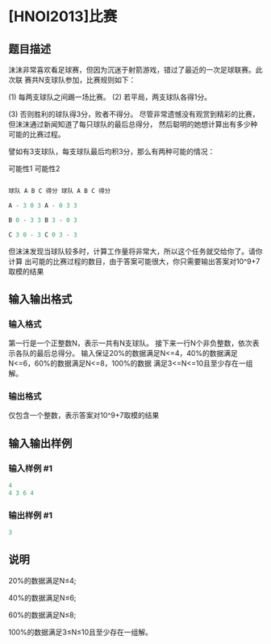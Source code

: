 # [HNOI2013]比赛

## 题目描述

沫沫非常喜欢看足球赛，但因为沉迷于射箭游戏，错过了最近的一次足球联赛。此次联 赛共N支球队参加，比赛规则如下：

(1) 每两支球队之间踢一场比赛。 (2) 若平局，两支球队各得1分。

(3) 否则胜利的球队得3分，败者不得分。 尽管非常遗憾没有观赏到精彩的比赛，但沫沫通过新闻知道了每只球队的最后总得分， 然后聪明的她想计算出有多少种可能的比赛过程。

譬如有3支球队，每支球队最后均积3分，那么有两种可能的情况：

可能性1 可能性2

```cpp

球队 A B C 得分 球队 A B C 得分

A - 3 0 3 A - 0 3 3

B 0 - 3 3 B 3 - 0 3

C 3 0 - 3 C 0 3 - 3

```

但沫沫发现当球队较多时，计算工作量将非常大，所以这个任务就交给你了。请你计算 出可能的比赛过程的数目，由于答案可能很大，你只需要输出答案对10^9+7取模的结果

## 输入输出格式

### 输入格式

第一行是一个正整数N，表示一共有N支球队。 接下来一行N个非负整数，依次表示各队的最后总得分。 输入保证20%的数据满足N<=4，40%的数据满足N<=6，60%的数据满足N<=8，100%的数据 满足3<=N<=10且至少存在一组解。

### 输出格式

仅包含一个整数，表示答案对10^9+7取模的结果

## 输入输出样例

### 输入样例 #1

```cpp
4
4 3 6 4
```


### 输出样例 #1

```cpp
3
```


## 说明

20%的数据满足N≤4;

40%的数据满足N≤6;

60%的数据满足N≤8;

100%的数据满足3≤N≤10且至少存在一组解。


